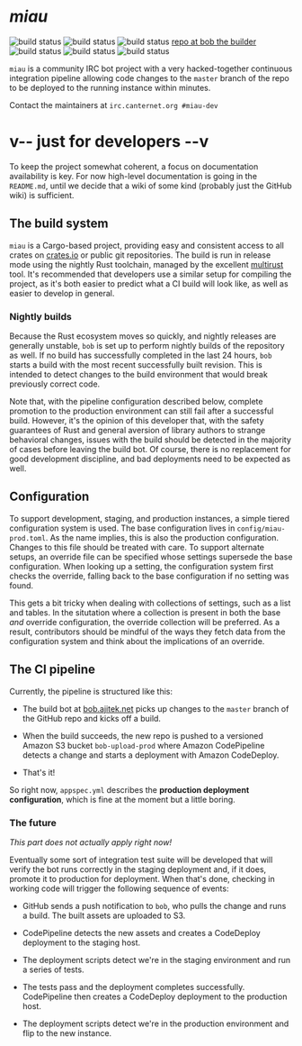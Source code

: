 # *miau*

![build status](http://bob.ajitek.net/r/miau/badge.png)
![build status](http://bob.ajitek.net/r/miau/badge.png)
![build status](http://bob.ajitek.net/r/miau/badge.png)
[repo at bob the builder](http://bob.ajitek.net/r/miau)
![build status](http://bob.ajitek.net/r/miau/badge.png)
![build status](http://bob.ajitek.net/r/miau/badge.png)
![build status](http://bob.ajitek.net/r/miau/badge.png)

`miau` is a community IRC bot project with a very hacked-together continuous
integration pipeline allowing code changes to the `master` branch of the repo
to be deployed to the running instance within minutes.

Contact the maintainers at `irc.canternet.org #miau-dev`

# v-- just for developers --v

To keep the project somewhat coherent, a focus on documentation availability is
key. For now high-level documentation is going in the `README.md`, until we
decide that a wiki of some kind (probably just the GitHub wiki) is sufficient.

## The build system

`miau` is a Cargo-based project, providing easy and consistent access to all
crates on [crates.io](http://crates.io) or public git repositories. The build
is run in release mode using the nightly Rust toolchain, managed by the
excellent [multirust](https://github.com/brson/multirust) tool. It's
recommended that developers use a similar setup for compiling the project,
as it's both easier to predict what a CI build will look like, as well as
easier to develop in general.

### Nightly builds

Because the Rust ecosystem moves so quickly, and nightly releases are generally
unstable, `bob` is set up to perform nightly builds of the repository as well.
If no build has successfully completed in the last 24 hours, `bob` starts a
build with the most recent successfully built revision. This is intended to
detect changes to the build environment that would break previously correct
code.

Note that, with the pipeline configuration described below, complete promotion
to the production environment can still fail after a successful build. However,
it's the opinion of this developer that, with the safety guarantees of Rust and
general aversion of library authors to strange behavioral changes, issues with
the build should be detected in the majority of cases before leaving the build
bot. Of course, there is no replacement for good development discipline, and
bad deployments need to be expected as well.

## Configuration

To support development, staging, and production instances, a simple tiered
configuration system is used. The base configuration lives in
`config/miau-prod.toml`. As the name implies, this is also the production
configuration. Changes to this file should be treated with care. To support
alternate setups, an override file can be specified whose settings supersede
the base configuration. When looking up a setting, the configuration system
first checks the override, falling back to the base configuration if no
setting was found.

This gets a bit tricky when dealing with collections of settings, such as a
list and tables. In the situtation where a collection is present in both the
base *and* override configuration, the override collection will be preferred.
As a result, contributors should be mindful of the ways they fetch data from
the configuration system and think about the implications of an override.

## The CI pipeline

Currently, the pipeline is structured like this:

* The build bot at [bob.ajitek.net](http://bob.ajitek.net/r/miau) picks up
  changes to the `master` branch of the GitHub repo and kicks off a build.

* When the build succeeds, the new repo is pushed to a versioned Amazon S3
  bucket `bob-upload-prod` where Amazon CodePipeline detects a change and
  starts a deployment with Amazon CodeDeploy.

* That's it!

So right now, `appspec.yml` describes the **production deployment
configuration**, which is fine at the moment but a little boring.

### The future

*This part does not actually apply right now!*

Eventually some sort of integration test suite will be developed that will
verify the bot runs correctly in the staging deployment and, if it does,
promote it to production for deployment. When that's done, checking in working
code will trigger the following sequence of events:

* GitHub sends a push notification to `bob`, who pulls the change and runs a
  build. The built assets are uploaded to S3.

* CodePipeline detects the new assets and creates a CodeDeploy deployment to the
  staging host.

* The deployment scripts detect we're in the staging environment and run a
  series of tests.

* The tests pass and the deployment completes successfully. CodePipeline then
  creates a CodeDeploy deployment to the production host.

* The deployment scripts detect we're in the production environment and flip
  to the new instance.
